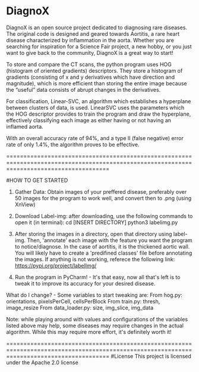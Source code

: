 # DiagnoX
DiagnoX is an open source project dedicated to diagnosing rare diseases. The original code is designed and geared towards Aortitis, a rare heart disease characterized by inflammation in the aorta. Whether you are searching for inspiration for a Science Fair project, a new hobby, or you just want to give back to the community, DiagnoX is a great way to start!

To store and compare the CT scans, the python program uses HOG (histogram of oriented gradients) descriptors. They store a histogram of gradients (consisting of x and y derivatives which have direction and magnitude), which is more efficient than storing the entire image because the “useful” data consists of abrupt changes in the derivatives.

For classification, Linear-SVC, an algorithm which establishes a hyperplane between clusters of data, is used. LinearSVC uses the parameters which the HOG descriptor provides to train the program and draw the hyperplane, effectively classifying each image as either having or not having an inflamed aorta.

With an overall accuracy rate of 94%, and a type II (false negative) error rate of only 1.4%, the algorithm proves to be effective.

==========================================================================================================================================

#HOW TO GET STARTED

1. Gather Data: Obtain images of your preffered disease, preferably over 50 images for the program to work well, and convert then to .png (using XnView)

2. Download Label-img: after downloading, use the following commands to open it (in terminal):
cd [INSERT DIRECTORY]
python3 labelimg.py

3. After storing the images in a directory, open that directory using label-img. Then, 'annotate' each image with the feature you want the program to notice/diagnose. In the case of aortitis, it is the thickened aortic wall. You will likely have to create a 'predifined classes' file before annotating the images. If anything is not working, referece the following link: https://pypi.org/project/labelImg/

4. Run the program in PyCharm! - It's that easy, now all that's left is to tweak it to improve its accuracy for your desired disease.

What do I change? - Some variables to start tweaking are:
From hog.py: orientations, pixelsPerCell, cellsPerBlock
From train.py: thresh, image_resize
From data_loader.py: size, img_slice, img_data

Note: while playing around with values and configurations of the variables listed above may help, some diseases may require changes in the actual algorithm. While this may require more effort, it's definitely worth it!

==========================================================================================================================================
#License
This project is licensed under the Apache 2.0 license

